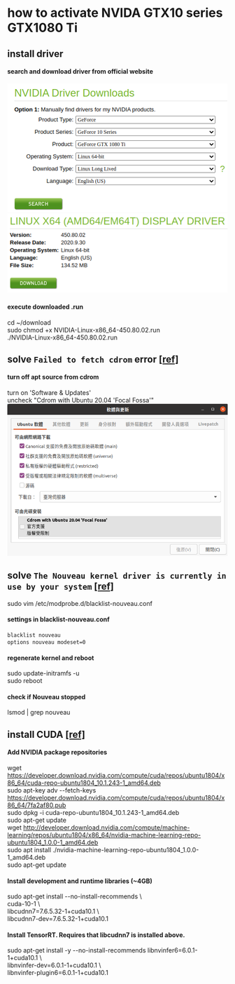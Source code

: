 # how to activate NVIDA GTX10 series GTX1080 Ti

## install driver
#### search and download driver from official website
![](/img/driver1.png)  
![](/img/driver2.png)  

#### execute downloaded .run
cd ~/download  
sudo chmod +x NVIDIA-Linux-x86_64-450.80.02.run  
./NVIDIA-Linux-x86_64-450.80.02.run  

## solve `Failed to fetch cdrom` error [\[ref\]](https://linuxconfig.org/failed-to-fetch-cdrom-ubuntu-debian-apt-get-error-message-solution)
#### turn off apt source from cdrom
turn on 'Software & Updates'  
uncheck "Cdrom with Ubuntu 20.04 'Focal Fossa'"  
![](/img/driver3.png)  

## solve `The Nouveau kernel driver is currently in use by your system` [\[ref\]](https://clay-atlas.com/blog/2020/02/11/linux-chinese-note-nvidia-driver-nouveau-kernel/)

sudo vim /etc/modprobe.d/blacklist-nouveau.conf  
#### settings in blacklist-nouveau.conf
```
blacklist nouveau
options nouveau modeset=0
```

#### regenerate kernel and reboot
sudo update-initramfs -u  
sudo reboot  

#### check if Nouveau stopped
lsmod | grep nouveau  

## install CUDA [\[ref\]](https://www.tensorflow.org/install/gpu#software_requirements)

#### Add NVIDIA package repositories
wget https://developer.download.nvidia.com/compute/cuda/repos/ubuntu1804/x86_64/cuda-repo-ubuntu1804_10.1.243-1_amd64.deb  
sudo apt-key adv --fetch-keys https://developer.download.nvidia.com/compute/cuda/repos/ubuntu1804/x86_64/7fa2af80.pub  
sudo dpkg -i cuda-repo-ubuntu1804_10.1.243-1_amd64.deb  
sudo apt-get update  
wget http://developer.download.nvidia.com/compute/machine-learning/repos/ubuntu1804/x86_64/nvidia-machine-learning-repo-ubuntu1804_1.0.0-1_amd64.deb  
sudo apt install ./nvidia-machine-learning-repo-ubuntu1804_1.0.0-1_amd64.deb  
sudo apt-get update  

#### Install development and runtime libraries (~4GB)
sudo apt-get install --no-install-recommends \  
    cuda-10-1 \  
    libcudnn7=7.6.5.32-1+cuda10.1  \  
    libcudnn7-dev=7.6.5.32-1+cuda10.1  


#### Install TensorRT. Requires that libcudnn7 is installed above.
sudo apt-get install -y --no-install-recommends libnvinfer6=6.0.1-1+cuda10.1 \  
    libnvinfer-dev=6.0.1-1+cuda10.1 \  
    libnvinfer-plugin6=6.0.1-1+cuda10.1  
